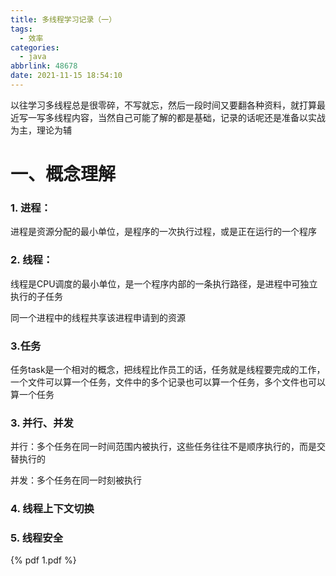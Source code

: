 ```yaml
---
title: 多线程学习记录（一）
tags:
  - 效率
categories:
  - java
abbrlink: 48678
date: 2021-11-15 18:54:10
---
```


以往学习多线程总是很零碎，不写就忘，然后一段时间又要翻各种资料，就打算最近写一写多线程内容，当然自己可能了解的都是基础，记录的话呢还是准备以实战为主，理论为辅

<!--more-->

# 一、概念理解

### 1. 进程：

进程是资源分配的最小单位，是程序的一次执行过程，或是正在运行的一个程序

### 2. 线程：

线程是CPU调度的最小单位，是一个程序内部的一条执行路径，是进程中可独立执行的子任务

同一个进程中的线程共享该进程申请到的资源

### 3.任务

任务task是一个相对的概念，把线程比作员工的话，任务就是线程要完成的工作，一个文件可以算一个任务，文件中的多个记录也可以算一个任务，多个文件也可以算一个任务

### 3. 并行、并发

并行：多个任务在同一时间范围内被执行，这些任务往往不是顺序执行的，而是交替执行的

并发：多个任务在同一时刻被执行

### 4. 线程上下文切换

### 5. 线程安全

{% pdf 1.pdf %}

```

```

